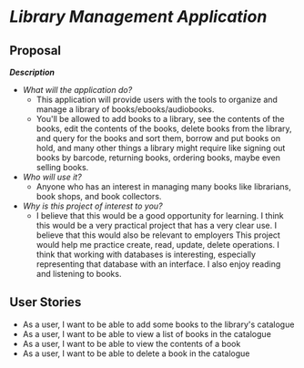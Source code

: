 # *Library Management Application*

## Proposal

***Description***
- *What will the application do?*
  - This application will provide users with the tools to organize and manage a library of books/ebooks/audiobooks.
  - You'll be allowed to add books to a library, see the contents of the books, edit the contents of the books, delete
    books from the library, and query for the books and sort them, borrow and put books on hold, and many other things 
    a library
    might require like signing out books by barcode, returning books, ordering books, maybe even selling books.
- *Who will use it?*
  - Anyone who has an interest in managing many books like librarians, book shops, and book collectors.
- *Why is this project of interest to you?*
  - I believe that this would be a good opportunity for learning. I think this would be a very practical project that
    has a very clear use. I believe that this would also be relevant to employers
    This project would help me practice create, read, update, delete operations. I think that working with databases is
    interesting, especially representing that database with an interface. I also enjoy reading and listening to books.
    
## User Stories

- As a user, I want to be able to add some books to the library's catalogue
- As a user, I want to be able to view a list of books in the catalogue
- As a user, I want to be able to view the contents of a book
- As a user, I want to be able to delete a book in the catalogue
    
